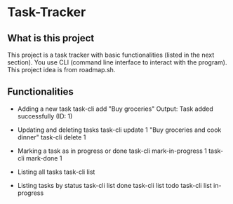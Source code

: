 # Task-Tracker
## What is this project
This project is a task tracker with basic functionalities (listed in the next section). You use CLI (command line interface to interact with the program). This project idea is from roadmap.sh.
## Functionalities
- Adding a new task
task-cli add "Buy groceries"
Output: Task added successfully (ID: 1)

- Updating and deleting tasks
task-cli update 1 "Buy groceries and cook dinner"
task-cli delete 1

- Marking a task as in progress or done
task-cli mark-in-progress 1
task-cli mark-done 1

- Listing all tasks
task-cli list

- Listing tasks by status
task-cli list done
task-cli list todo
task-cli list in-progress